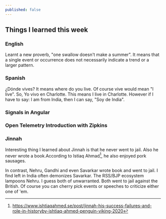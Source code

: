```yaml
---
published: false
---
```

## Things I learned this week

### English

Learnt a new proverb, "one swallow doesn't make a summer". It means that a single event or occurrence does not necessarily indicate a trend or a larger pattern. 

### Spanish

¿Dónde vives? It means where do you live. Of course vive would mean "I live". So, Yo vivo en Charlotte. This means I live in Charlotte. However if I have to say: I am from India, then I can say, "Soy de India". 

### Signals in Angular

### Open Telemetry Introduction with Zipkins

### Jinnah

Interesting thing I learned about Jinnah is that he never went to jail. Also he never wrote a book.According to Istiaq Ahmad[^ham], he also enjoyed pork sausages. 

 In contrast, Nehru, Gandhi and even Savarkar wrote book and went to jail. I find left in India often demonizes Savarkar. The RSS/BJP ecosystem lampoons Nehru. I guess both of unwarranted. Both went to jail against the British. Of course you can cherry pick events or speeches to criticize either one of 'em.

[^ham]: https://www.ishtiaqahmed.se/post/jinnah-his-success-failures-and-role-in-historyby-ishtiaq-ahmed-penguin-viking-2020


